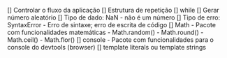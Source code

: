
[] Controlar o fluxo da aplicação
[] Estrutura de repetição
    [] while
[] Gerar número aleatório
[] Tipo de dado: NaN
    - não é um número
[] Tipo de erro: SyntaxError
    - Erro de sintaxe; erro de escrita de código
[] Math
    - Pacote com funcionalidades matemáticas
    - Math.random()
    - Math.round() - Math.ceil() - Math.flor()
[] console
    - Pacote com funcionalidades para o console do devtools (browser)
[] template literals ou template strings